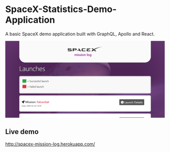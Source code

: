 # SpaceX-Statistics-Demo-Application
A basic SpaceX demo application built with GraphQL, Apollo and React. 

![alt text](https://github.com/dallasrowling/SpaceX-Statistics-Demo-Application/blob/main/spacex-demo-application.png?raw=true)

## Live demo 
http://spacex-mission-log.herokuapp.com/


